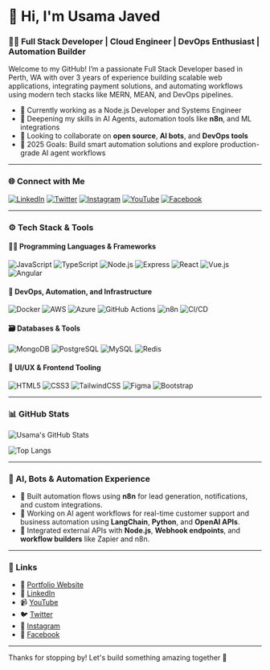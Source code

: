 # 👋 Hi, I'm Usama Javed

### 🧑‍💻 Full Stack Developer | Cloud Engineer | DevOps Enthusiast | Automation Builder

Welcome to my GitHub! I’m a passionate Full Stack Developer based in Perth, WA with over 3 years of experience building scalable web applications, integrating payment solutions, and automating workflows using modern tech stacks like MERN, MEAN, and DevOps pipelines.

- 🔭 Currently working as a Node.js Developer and Systems Engineer
- 🌱 Deepening my skills in AI Agents, automation tools like **n8n**, and ML integrations
- 👯 Looking to collaborate on **open source**, **AI bots**, and **DevOps tools**
- 🥅 2025 Goals: Build smart automation solutions and explore production-grade AI agent workflows

---

### 🌐 Connect with Me

[![LinkedIn](https://img.shields.io/badge/LinkedIn-blue?logo=linkedin&style=for-the-badge)](https://www.linkedin.com/in/hellofromusama/)
[![Twitter](https://img.shields.io/badge/Twitter-1DA1F2?logo=twitter&style=for-the-badge)](https://mobile.twitter.com/HelloFromUsama_)
[![Instagram](https://img.shields.io/badge/Instagram-E4405F?logo=instagram&style=for-the-badge)](https://www.instagram.com/hellofromusama/)
[![YouTube](https://img.shields.io/badge/YouTube-FF0000?logo=youtube&style=for-the-badge)](https://www.youtube.com/channel/UCQGyT45bdqJS1hMDg5Ex6Ow)
[![Facebook](https://img.shields.io/badge/Facebook-1877F2?logo=facebook&style=for-the-badge)](https://www.facebook.com/khwajausama.javedmir)


---

### ⚙️ Tech Stack & Tools

#### 👨‍💻 Programming Languages & Frameworks
![JavaScript](https://img.shields.io/badge/-JavaScript-black?style=flat-square&logo=javascript)
![TypeScript](https://img.shields.io/badge/-TypeScript-3178C6?style=flat-square&logo=typescript)
![Node.js](https://img.shields.io/badge/-Node.js-339933?style=flat-square&logo=node.js)
![Express](https://img.shields.io/badge/-Express-black?style=flat-square&logo=express)
![React](https://img.shields.io/badge/-React-20232A?style=flat-square&logo=react)
![Vue.js](https://img.shields.io/badge/-Vue.js-42b883?style=flat-square&logo=vue.js)
![Angular](https://img.shields.io/badge/-Angular-DD0031?style=flat-square&logo=angular)

#### 🧰 DevOps, Automation, and Infrastructure
![Docker](https://img.shields.io/badge/-Docker-2496ED?style=flat-square&logo=docker)
![AWS](https://img.shields.io/badge/-AWS-232F3E?style=flat-square&logo=amazon-aws)
![Azure](https://img.shields.io/badge/-Azure-0078D4?style=flat-square&logo=microsoft-azure)
![GitHub Actions](https://img.shields.io/badge/-GitHub%20Actions-2088FF?style=flat-square&logo=github-actions)
![n8n](https://img.shields.io/badge/-n8n-E01765?style=flat-square&logo=n8n)
![CI/CD](https://img.shields.io/badge/-CI/CD-0A0A0A?style=flat-square&logo=jenkins)

#### 🗃️ Databases & Tools
![MongoDB](https://img.shields.io/badge/-MongoDB-47A248?style=flat-square&logo=mongodb)
![PostgreSQL](https://img.shields.io/badge/-PostgreSQL-336791?style=flat-square&logo=postgresql)
![MySQL](https://img.shields.io/badge/-MySQL-4479A1?style=flat-square&logo=mysql)
![Redis](https://img.shields.io/badge/-Redis-DC382D?style=flat-square&logo=redis)

#### 🎨 UI/UX & Frontend Tooling
![HTML5](https://img.shields.io/badge/-HTML5-E34F26?style=flat-square&logo=html5)
![CSS3](https://img.shields.io/badge/-CSS3-1572B6?style=flat-square&logo=css3)
![TailwindCSS](https://img.shields.io/badge/-TailwindCSS-06B6D4?style=flat-square&logo=tailwindcss)
![Figma](https://img.shields.io/badge/-Figma-F24E1E?style=flat-square&logo=figma)
![Bootstrap](https://img.shields.io/badge/-Bootstrap-563D7C?style=flat-square&logo=bootstrap)

---

### 📊 GitHub Stats

![Usama's GitHub Stats](https://github-readme-stats.vercel.app/api?username=hellofromusama&show_icons=true&theme=radical)

![Top Langs](https://github-readme-stats.vercel.app/api/top-langs/?username=hellofromusama&layout=compact&theme=radical)

---

### 🧠 AI, Bots & Automation Experience

- 🧩 Built automation flows using **n8n** for lead generation, notifications, and custom integrations.
- 🤖 Working on AI agent workflows for real-time customer support and business automation using **LangChain**, **Python**, and **OpenAI APIs**.
- 🔌 Integrated external APIs with **Node.js**, **Webhook endpoints**, and **workflow builders** like Zapier and n8n.

---

### 🔗 Links

- 📂 [Portfolio Website](https://simplifiedportfolio.vercel.app/)
- 💼 [LinkedIn](https://www.linkedin.com/in/hellofromusama/)
- 📹 [YouTube](https://www.youtube.com/channel/UCQGyT45bdqJS1hMDg5Ex6Ow)
- 🐦 [Twitter](https://mobile.twitter.com/HelloFromUsama_)
- 📸 [Instagram](https://www.instagram.com/hellofromusama/)
- 📘 [Facebook](https://www.facebook.com/khwajausama.javedmir)

---

Thanks for stopping by! Let's build something amazing together 🚀
